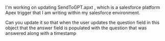  I'm working on updating SendToGPT.apxt , which is a salesforce platform Apex trigger that I am writing within my salesforce environment.

 Can you update it so that when the user updates the question field in this object that the answer field is populated with the question that was answered along with a timestamp